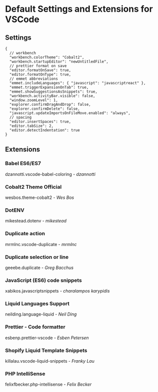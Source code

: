 # Default Settings and Extensions for VSCode

## Settings

```
{
  // workbench
  "workbench.colorTheme": "Cobalt2",
  "workbench.startupEditor": "newUntitledFile",
  // prettier format on save
  "editor.formatOnSave": true,
  "editor.formatOnType": true,
  // emmet abbreviations
  "emmet.includeLanguages": { "javascript": "javascriptreact" },
  "emmet.triggerExpansionOnTab": true,
  "emmet.showSuggestionsAsSnippets": true,
  "workbench.activityBar.visible": false,
  "window.zoomLevel": 1,
  "explorer.confirmDragAndDrop": false,
  "explorer.confirmDelete": false,
  "javascript.updateImportsOnFileMove.enabled": "always",
  // spacing
  "editor.insertSpaces": true,
  "editor.tabSize": 2,
  "editor.detectIndentation": true
}
```

## Extensions

### Babel ES6/ES7

dzannotti.vscode-babel-coloring - _dzannotti_

### Cobalt2 Theme Official

wesbos.theme-cobalt2 - _Wes Bos_

### DotENV

mikestead.dotenv - _mikestead_

### Duplicate action

mrmlnc.vscode-duplicate - _mrmlnc_

### Duplicate selection or line

geeebe.duplicate - _Greg Bacchus_

### JavaScript (ES6) code snippets

xabikos.javascriptsnippets - _charalampos karypidis_

### Liquid Languages Support

neilding.language-liquid - _Neil Ding_

### Prettier - Code formatter

esbenp.prettier-vscode - _Esben Petersen_

### Shopify Liquid Template Snippets

killalau.vscode-liquid-snippets - _Franky Lau_

### PHP IntelliSense

felixfbecker.php-intellisense - _Felix Becker_
